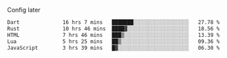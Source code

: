 <!-- ## Hi there 👋 -->
Config later

<!--
**rickrck/rickrck** is a ✨ _special_ ✨ repository because its `README.md` (this file) appears on your GitHub profile.

Here are some ideas to get you started:

- 🔭 I’m currently working on ...
- 🌱 I’m currently learning ...
- 👯 I’m looking to collaborate on ...
- 🤔 I’m looking for help with ...
- 💬 Ask me about ...
- 📫 How to reach me: ...
- 😄 Pronouns: ...
- ⚡ Fun fact: ...
-->

<!--START_SECTION:waka-->

```txt
Dart              16 hrs 7 mins   ███████░░░░░░░░░░░░░░░░░░   27.78 %
Rust              10 hrs 46 mins  ████▓░░░░░░░░░░░░░░░░░░░░   18.56 %
HTML              7 hrs 46 mins   ███▒░░░░░░░░░░░░░░░░░░░░░   13.39 %
Lua               5 hrs 25 mins   ██▒░░░░░░░░░░░░░░░░░░░░░░   09.36 %
JavaScript        3 hrs 39 mins   █▓░░░░░░░░░░░░░░░░░░░░░░░   06.30 %
```

<!--END_SECTION:waka-->
